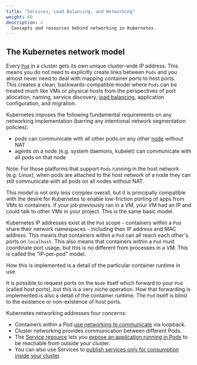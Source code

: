 ```yaml
---
title: "Services, Load Balancing, and Networking"
weight: 60
description: >
  Concepts and resources behind networking in Kubernetes.
---
```


## The Kubernetes network model

Every [`Pod`](/docs/concepts/workloads/pods/) in a cluster gets its own unique cluster-wide IP address. 
This means you do not need to explicitly create links between `Pods` and you 
almost never need to deal with mapping container ports to host ports.  
This creates a clean, backwards-compatible model where `Pods` can be treated 
much like VMs or physical hosts from the perspectives of port allocation, 
naming, service discovery, [load balancing](/docs/concepts/services-networking/ingress/#load-balancing), 
application configuration, and migration.

Kubernetes imposes the following fundamental requirements on any networking
implementation (barring any intentional network segmentation policies):

   * pods can communicate with all other pods on any other [node](/docs/concepts/architecture/nodes/) 
     without NAT
   * agents on a node (e.g. system daemons, kubelet) can communicate with all
     pods on that node

Note: For those platforms that support `Pods` running in the host network (e.g.
Linux), when pods are attached to the host network of a node they can still communicate 
with all pods on all nodes without NAT.

This model is not only less complex overall, but it is principally compatible
with the desire for Kubernetes to enable low-friction porting of apps from VMs
to containers.  If your job previously ran in a VM, your VM had an IP and could
talk to other VMs in your project.  This is the same basic model.

Kubernetes IP addresses exist at the `Pod` scope - containers within a `Pod`
share their network namespaces - including their IP address and MAC address.
This means that containers within a `Pod` can all reach each other's ports on
`localhost`. This also means that containers within a `Pod` must coordinate port
usage, but this is no different from processes in a VM.  This is called the
"IP-per-pod" model.

How this is implemented is a detail of the particular container runtime in use.

It is possible to request ports on the `Node` itself which forward to your `Pod`
(called host ports), but this is a very niche operation. How that forwarding is
implemented is also a detail of the container runtime. The `Pod` itself is
blind to the existence or non-existence of host ports.

Kubernetes networking addresses four concerns:
- Containers within a Pod [use networking to communicate](/docs/concepts/services-networking/dns-pod-service/) via loopback.
- Cluster networking provides communication between different Pods.
- The [Service resource](/docs/concepts/services-networking/service/) lets you [expose an application running in Pods](/docs/concepts/services-networking/connect-applications-service/) to be reachable from outside your cluster.
- You can also use Services to [publish services only for consumption inside your cluster](/docs/concepts/services-networking/service-traffic-policy/).
